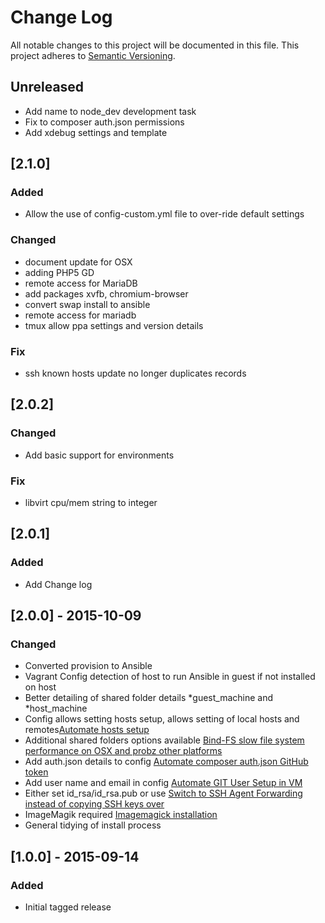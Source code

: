 # Change Log
All notable changes to this project will be documented in this file.
This project adheres to [Semantic Versioning](http://semver.org/).

## Unreleased
- Add name to node_dev development task
- Fix to composer auth.json permissions
- Add xdebug settings and template

## [2.1.0]
### Added
- Allow the use of config-custom.yml file to over-ride default settings
### Changed
- document update for OSX
- adding PHP5 GD
- remote access for MariaDB
- add packages xvfb, chromium-browser
- convert swap install to ansible
- remote access for mariadb
- tmux allow ppa settings and version details
### Fix
- ssh known hosts update no longer duplicates records

## [2.0.2]
### Changed
- Add basic support for environments
### Fix
- libvirt cpu/mem string to integer

## [2.0.1]
### Added
- Add Change log

## [2.0.0] - 2015-10-09
### Changed
- Converted provision to Ansible
- Vagrant Config detection of host to run Ansible in guest if not installed on host
- Better detailing of shared folder details *guest_machine and *host_machine
- Config allows setting hosts setup, allows setting of local hosts and remotes[Automate hosts setup](http://104.236.178.120/container-boxes/vagrant-dev55/issues/13)
- Additional shared folders options available [Bind-FS slow file system performance on OSX and probz other platforms](http://104.236.178.120/container-boxes/vagrant-dev55/issues/8)
- Add auth.json details to config [Automate composer auth.json GitHub token](http://104.236.178.120/container-boxes/vagrant-dev55/issues/7)
- Add user name and email in config [Automate GIT User Setup in VM](http://104.236.178.120/container-boxes/vagrant-dev55/issues/6)
- Either set id_rsa/id_rsa.pub or use [Switch to SSH Agent Forwarding instead of copying SSH keys over](http://104.236.178.120/container-boxes/vagrant-dev55/issues/5)
- ImageMagik required [Imagemagick installation](http://104.236.178.120/container-boxes/vagrant-dev55/issues/3)
- General tidying of install process

## [1.0.0] - 2015-09-14
### Added
- Initial tagged release

